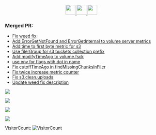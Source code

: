 


<div align="center">
        <a href="https://www.linkedin.com/in/smss/">
            <img src="https://cdn-icons-png.flaticon.com/512/145/145807.png" width=32/>
        </a>
        <a href="https://t.me/DemoIisher">
            <img src="https://upload.wikimedia.org/wikipedia/commons/thumb/8/82/Telegram_logo.svg/2048px-Telegram_logo.svg.png" width=32>
        </a>
        <a href="https://codeforces.com/profile/ThePilgrim">
            <img src="https://cdn.iconscout.com/icon/free/png-256/code-forces-3629285-3031869.png" width=32>
        </a>
</div>

### Merged PR:
- [Fix weed fix](https://github.com/seaweedfs/seaweedfs/pull/5020)
- [Add ErrorGetNotFound and ErrorGetInternal to volume server metrics](https://github.com/seaweedfs/seaweedfs/pull/4960)
- [Add time to first byte metric for s3](https://github.com/seaweedfs/seaweedfs/pull/4768)
- [Use filerGroup for s3 buckets collection prefix](https://github.com/seaweedfs/seaweedfs/pull/4465)
- [Add modifyTimeAgo to volume.fsck](https://github.com/seaweedfs/seaweedfs/pull/5133)
- [use env for flags wtih dot in name](https://github.com/seaweedfs/seaweedfs/pull/4415)
- [Fix cutoffTimeAgo in findMissingChunksInFiler](https://github.com/seaweedfs/seaweedfs/pull/5132)
- [Fix twice increase metric counter](https://github.com/seaweedfs/seaweedfs/pull/4961)
- [Fix s3.clean.uploads](https://github.com/seaweedfs/seaweedfs/pull/4766)
- [Update weed fix description](https://github.com/seaweedfs/seaweedfs/pull/4745)

![](https://github-readme-stats.vercel.app/api?username=SmsS4&show_icons=true&count_private=true&theme=darcula&hide_border=true&bg_color=00000000)

![](https://github-readme-streak-stats.herokuapp.com/?user=SmsS4&theme=darcula&hide_border=true&background=FFFFFF00)

![](https://github-readme-stats.vercel.app/api/top-langs/?username=smss4&layout=compact&langs_count=10&hide=css,javascript&hide_border=true&bg_color=00000000&theme=darcula)

![](https://raw.githubusercontent.com/JoeyBling/JoeyBling/master/pic/pusheencode.gif)



VisitorCount:
![VisitorCount](https://profile-counter.glitch.me/SmsS4/count.svg)
